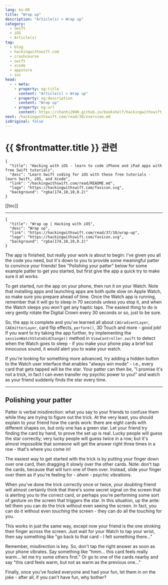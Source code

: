 ```yaml
---
lang: ko-KR
title: "Wrap up"
description: "Article(s) > Wrap up"
category:
  - Swift
  - iOS
  - Article(s)
tag: 
  - blog
  - hackingwithswift.com
  - crashcourse
  - swift
  - xcode
  - appstore
  - ios  
head:
  - - meta:
    - property: og:title
      content: "Article(s) > Wrap up"
    - property: og:description
      content: "Wrap up"
    - property: og:url
      content: https://chanhi2000.github.io/bookshelf/hackingwithswift.com/read/37/10-wrap-up.html
next: /hackingwithswift.com/read/38/overview.md
isOriginal: false
---
```


# {{ $frontmatter.title }} 관련

```component VPCard
{
  "title": "Hacking with iOS - learn to code iPhone and iPad apps with free Swift tutorials",
  "desc": "Learn Swift coding for iOS with these free tutorials - learn Swift, iOS, and Xcode",
  "link": "/hackingwithswift.com/read/README.md",
  "logo": "https://hackingwithswift.com/favicon.svg",
  "background": "rgba(174,10,10,0.2)"
}
```

[[toc]]

---

```component VPCard
{
  "title": "Wrap up | Hacking with iOS",
  "desc": "Wrap up",
  "link": "https://hackingwithswift.com/read/37/10/wrap-up",
  "logo": "https://hackingwithswift.com/favicon.svg",
  "background": "rgba(174,10,10,0.2)"
}
```

The app is finished, but really your work is about to begin: I've given you all the code you need, but it's down to you to provide some meaningful patter to convince your friends! See "Polishing your patter" below for some example patter to get you started, but first give the app a quick try to make sure it all works.

To get started, run the app on your phone, then run it on your Watch. Note that installing apps and launching apps are both quite slow on Apple Watch, so make sure you prepare ahead of time. Once the Watch app is running, remember that it will go to sleep in 70 seconds unless you stop it, and when the Watch sleeps you won't get any haptic taps. The easiest thing to do is very gently rotate the Digital Crown every 30 seconds or so, just to be sure.

So, the app is complete and you've learned all about `CAGradientLayer`, `CAEmitterLayer`, card flip effects, `perform()`, 3D Touch and more - good job! If you want to try taking the app further, try implementing the `sessionWatchStateDidChange()` method in <FontIcon icon="fa-brands fa-swift"/>`ViewController.swift` to detect when the Watch goes to sleep - if you make your phone play a brief but innocuous sound, it would alert you to wake your watch.

If you're looking for something more advanced, try adding a hidden button to the Watch user interface that enables "always win mode" - i.e., every card that gets tapped will be the star. Your patter can then be, "I promise it's not a trick, in fact I can even transfer my psychic power to you!" and watch as your friend suddenly finds the star every time.

---

## Polishing your patter

Patter is verbal misdirection: what you say to your friends to confuse them while they are trying to figure out the trick. At the very least, you should explain to your friend how the cards work: there are eight cards with different shapes on, but only one has a green star. Let your friend try finding the card by hand, to prove the set up is real. Lucky people will guess the star correctly; very lucky people will guess twice in a row; but it's almost impossible that someone will get the answer right three times in a row - that's where you come in!

The easiest way to get started with the trick is by putting your finger down over one card, then dragging it slowly over the other cards. Note: don't tap the cards, because that will turn one of them over. Instead, slide your finger over them as if you're feeling for - *ahem* - psychic vibrations.

When you've done the trick correctly once or twice, your doubting friend will almost certainly think that there's some secret signal on the screen that is alerting you to the correct card, or perhaps you're performing some sort of gesture on the screen that triggers the star. In this situation, up the ante: tell them you can do the trick without even seeing the screen. In fact, you can do it without even *touching* the screen - they can do all the touching for you.

This works in just the same way, except now your friend is the one stroking their finger across the screen. Just wait for your Watch to tap your wrist, then say something like "go back to that card - I felt something there..."

Remember, misdirection is key. So, don't tap the right answer as soon as your phone vibrates. Say something like "hmm... this card feels really warm... let me try some others first." Or go to one of the cards nearby and say "this card feels warm, but not as warm as the previous one..."

Finally, once you've fooled everyone and had your fun, let them in on the joke - after all, if you can't have fun, why bother?

